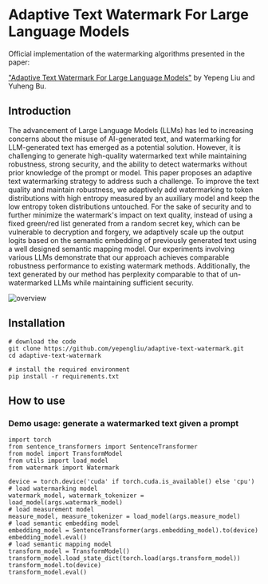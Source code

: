 # Adaptive Text Watermark For Large Language Models

Official implementation of the watermarking algorithms presented in the paper:

["Adaptive Text Watermark For Large Language Models"](https://arxiv.org/abs/2401.13927) by Yepeng Liu and Yuheng Bu.

## Introduction
The advancement of Large Language Models (LLMs) has led to increasing concerns about the misuse of AI-generated text, and watermarking for LLM-generated text has emerged as a potential solution. However, it is challenging to generate high-quality watermarked text while maintaining robustness, strong security, and the ability to detect watermarks without prior knowledge of the prompt or model. This paper proposes an adaptive text watermarking strategy to address such a challenge. To improve the text quality and maintain robustness, we adaptively add watermarking to token distributions with high entropy measured by an auxiliary model and keep the low entropy token distributions untouched. For the sake of security and to further minimize the watermark's impact on text quality, instead of using a fixed green/red list generated from a random secret key, which can be vulnerable to decryption and forgery, we adaptively scale up the output logits based on the semantic embedding of previously generated text using a well designed semantic mapping model. Our experiments involving various LLMs demonstrate that our approach achieves comparable robustness performance to existing watermark methods. Additionally, the text generated by our method has perplexity comparable to that of un-watermarked LLMs while maintaining sufficient security.

![overview](https://github.com/yepengliu/adaptive-text-watermark/assets/40141652/82ee9722-6398-405b-b3df-a817c34cf454)


## Installation
```
# download the code
git clone https://github.com/yepengliu/adaptive-text-watermark.git
cd adaptive-text-watermark

# install the required environment 
pip install -r requirements.txt
```

## How to use
### Demo usage: generate a watermarked text given a prompt
```
import torch
from sentence_transformers import SentenceTransformer
from model import TransformModel
from utils import load_model
from watermark import Watermark

device = torch.device('cuda' if torch.cuda.is_available() else 'cpu')
# load watermarking model
watermark_model, watermark_tokenizer = load_model(args.watermark_model)
# load measurement model
measure_model, measure_tokenizer = load_model(args.measure_model)
# load semantic embedding model
embedding_model = SentenceTransformer(args.embedding_model).to(device)
embedding_model.eval()
# load semantic mapping model
transform_model = TransformModel()
transform_model.load_state_dict(torch.load(args.transform_model))
transform_model.to(device)
transform_model.eval()
```
